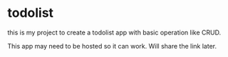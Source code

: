 # todolist
this is my project to create a todolist app with basic operation like CRUD.

This app may need to be hosted so it can work. Will share the link later.
